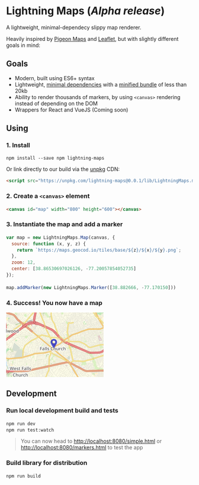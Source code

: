 # Lightning Maps (*Alpha release*)

A lightweight, minimal-dependecy slippy map renderer.

Heavily inspired by [Pigeon Maps](https://github.com/mariusandra/pigeon-maps) and [Leaflet](https://leafletjs.com), but with slightly different goals in mind:

## Goals

* Modern, built using ES6+ syntax
* Lightweight, [minimal dependencies](https://github.com/Geocodio/lightning-maps/blob/master/package.json#L28) with a [minified bundle](https://raw.githubusercontent.com/Geocodio/lightning-maps/master/lib/LightningMaps.min.js) of less than 20kb
* Ability to render thousands of markers, by using `<canvas>` rendering instead of depending on the DOM
* Wrappers for React and VueJS (Coming soon)

## Using

### 1. Install

```
npm install --save npm lightning-maps
```

Or link directly to our build via the [unpkg](https://unpkg.com) CDN:

```html
<script src="https://unpkg.com/lightning-maps@0.0.1/lib/LightningMaps.min.js"></script>
```

### 2. Create a `<canvas>` element

```html
<canvas id="map" width="800" height="600"></canvas>
```

### 3. Instantiate the map and add a marker

```javascript
var map = new LightningMaps.Map(canvas, {
  source: function (x, y, z) {
    return `https://maps.geocod.io/tiles/base/${z}/${x}/${y}.png`;
  },
  zoom: 12,
  center: [38.86530697026126, -77.20057854052735]
});

map.addMarker(new LightningMaps.Marker([38.882666, -77.170150]))
```

### 4. Success! You now have a map

![Example](docs/screenshots/marker-single.png)

## Development

### Run local development build and tests

```bash
npm run dev
npm run test:watch
```

> You can now head to [http://localhost:8080/simple.html](http://localhost:8080/simple.html) or [http://localhost:8080/markers.html](http://localhost:8080/markers.html) to test the app

### Build library for distribution

```bash
npm run build
```
